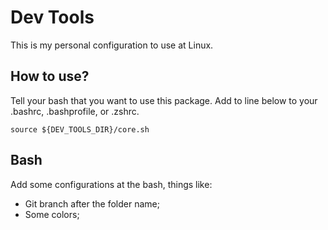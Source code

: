 Dev Tools
=========

This is my personal configuration to use at Linux.

## How to use?

Tell your bash that you want to use this package. Add to line below to your .bashrc,
.bashprofile, or .zshrc.

```
source ${DEV_TOOLS_DIR}/core.sh
```

## Bash

Add some configurations at the bash, things like:

- Git branch after the folder name;
- Some colors;

